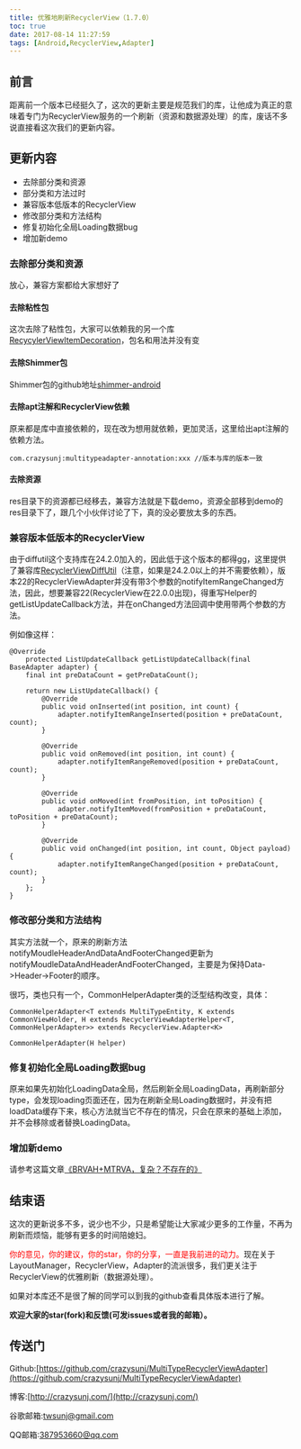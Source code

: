 ```yaml
---
title: 优雅地刷新RecyclerView（1.7.0）
toc: true
date: 2017-08-14 11:27:59
tags: [Android,RecyclerView,Adapter]
---
```


## 前言

距离前一个版本已经挺久了，这次的更新主要是规范我们的库，让他成为真正的意味着专门为RecyclerView服务的一个刷新（资源和数据源处理）的库，废话不多说直接看这次我们的更新内容。

<!--  more-->
## 更新内容

* 去除部分类和资源
* 部分类和方法过时
* 兼容版本低版本的RecyclerView
* 修改部分类和方法结构
* 修复初始化全局Loading数据bug
* 增加新demo

### 去除部分类和资源

放心，兼容方案都给大家想好了
#### 去除粘性包
这次去除了粘性包，大家可以依赖我的另一个库[RecycylerViewItemDecoration](https://github.com/crazysunj/RecycylerViewItemDecoration)，包名和用法并没有变

#### 去除Shimmer包
Shimmer包的github地址[shimmer-android](https://github.com/facebook/shimmer-android)

#### 去除apt注解和RecyclerView依赖
原来都是库中直接依赖的，现在改为想用就依赖，更加灵活，这里给出apt注解的依赖方法。

```
com.crazysunj:multitypeadapter-annotation:xxx //版本与库的版本一致
```

#### 去除资源
res目录下的资源都已经移去，兼容方法就是下载demo，资源全部移到demo的res目录下了，跟几个小伙伴讨论了下，真的没必要放太多的东西。

### 兼容版本低版本的RecyclerView
由于diffutil这个支持库在24.2.0加入的，因此低于这个版本的都得gg，这里提供了兼容库[RecyclerViewDiffUtil](https://github.com/crazysunj/RecyclerViewDiffUtil)（注意，如果是24.2.0以上的并不需要依赖），版本22的RecyclerViewAdapter并没有带3个参数的notifyItemRangeChanged方法，因此，想要兼容22(RecyclerView在22.0.0出现)，得重写Helper的getListUpdateCallback方法，并在onChanged方法回调中使用带两个参数的方法。

例如像这样：

```
@Override
    protected ListUpdateCallback getListUpdateCallback(final BaseAdapter adapter) {
    final int preDataCount = getPreDataCount();

    return new ListUpdateCallback() {
        @Override
        public void onInserted(int position, int count) {
            adapter.notifyItemRangeInserted(position + preDataCount, count);
        }

        @Override
        public void onRemoved(int position, int count) {
            adapter.notifyItemRangeRemoved(position + preDataCount, count);
        }

        @Override
        public void onMoved(int fromPosition, int toPosition) {
            adapter.notifyItemMoved(fromPosition + preDataCount, toPosition + preDataCount);
        }

        @Override
        public void onChanged(int position, int count, Object payload) {
            adapter.notifyItemRangeChanged(position + preDataCount, count);
        }
    };
}
```

### 修改部分类和方法结构
其实方法就一个，原来的刷新方法notifyMoudleHeaderAndDataAndFooterChanged更新为notifyMoudleDataAndHeaderAndFooterChanged，主要是为保持Data->Header->Footer的顺序。

很巧，类也只有一个，CommonHelperAdapter类的泛型结构改变，具体：

```
CommonHelperAdapter<T extends MultiTypeEntity, K extends CommonViewHolder, H extends RecyclerViewAdapterHelper<T, CommonHelperAdapter>> extends RecyclerView.Adapter<K>

CommonHelperAdapter(H helper)
```

### 修复初始化全局Loading数据bug
原来如果先初始化LoadingData全局，然后刷新全局LoadingData，再刷新部分type，会发现loading页面还在，因为在刷新全局Loading数据时，并没有把loadData缓存下来，核心方法就当它不存在的情况，只会在原来的基础上添加，并不会移除或者替换LoadingData。

### 增加新demo
请参考这篇文章[《BRVAH+MTRVA，复杂？不存在的》](/2017/08/14/BRVAH-MTRVA，复杂？不存在的/)

## 结束语
这次的更新说多不多，说少也不少，只是希望能让大家减少更多的工作量，不再为刷新而烦恼，能够有更多的时间陪媳妇。

<font color="red">你的意见，你的建议，你的star，你的分享，一直是我前进的动力。</font>现在关于LayoutManager，RecyclerView，Adapter的流派很多，我们更关注于RecyclerView的优雅刷新（数据源处理）。

如果对本库还不是很了解的同学可以到我的github查看具体版本进行了解。

**欢迎大家的star(fork)和反馈(可发issues或者我的邮箱）。**

## 传送门

Github:[https://github.com/crazysunj/MultiTypeRecyclerViewAdapter](https://github.com/crazysunj/MultiTypeRecyclerViewAdapter)

博客:[http://crazysunj.com/](http://crazysunj.com/)

谷歌邮箱:twsunj@gmail.com

QQ邮箱:387953660@qq.com
